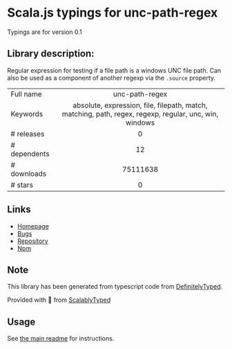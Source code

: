 
# Scala.js typings for unc-path-regex

Typings are for version 0.1

## Library description:
Regular expression for testing if a file path is a windows UNC file path. Can also be used as a component of another regexp via the `.source` property.

|                    |                 |
| ------------------ | :-------------: |
| Full name          | unc-path-regex |
| Keywords           | absolute, expression, file, filepath, match, matching, path, regex, regexp, regular, unc, win, windows |
| # releases         | 0 |
| # dependents       | 12 |
| # downloads        | 75111638 |
| # stars            | 0 |

## Links
- [Homepage](https://github.com/regexhq/unc-path-regex)
- [Bugs](https://github.com/regexhq/unc-path-regex/issues)
- [Repository](https://github.com/regexhq/unc-path-regex)
- [Npm](https://www.npmjs.com/package/unc-path-regex)
    


## Note
This library has been generated from typescript code from [DefinitelyTyped](https://definitelytyped.org).

Provided with :purple_heart: from [ScalablyTyped](https://github.com/oyvindberg/ScalablyTyped)

## Usage
See [the main readme](../../readme.md) for instructions.


